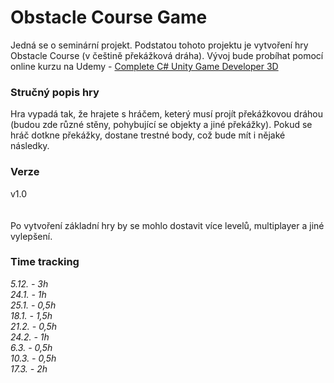 # Obstacle Course Game
Jedná se o seminární projekt. Podstatou tohoto projektu je vytvoření hry Obstacle Course (v češtině překážková dráha). Vývoj bude probíhat pomocí online kurzu na Udemy - [Complete C# Unity Game Developer 3D](https://www.udemy.com/course/unitycourse2/)

### Stručný popis hry
Hra vypadá tak, že hrajete s hráčem, keterý musí projít překážkovou dráhou (budou zde různé stěny, pohybující se objekty a jiné překážky). Pokud se hráč dotkne překážky, dostane trestné body, což bude mít i nějaké následky. 
### Verze
v1.0
<br><br><br>
Po vytvoření základní hry by se mohlo dostavit více levelů, multiplayer a jiné vylepšení.
### Time tracking
_5.12. - 3h_<br>
_24.1. - 1h_<br>
_25.1. - 0,5h_<br>
_18.1. - 1,5h_<br>
_21.2. - 0,5h_<br>
_24.2. - 1h_<br>
_6.3. - 0,5h_<br>
_10.3. - 0,5h_<br>
_17.3. - 2h_<br>